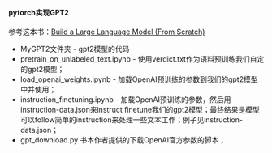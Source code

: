 #### pytorch实现GPT2

参考这本书：[Build a Large Language Model (From Scratch)](https://www.amazon.com/Build-Large-Language-Model-Scratch/dp/1633437167/ref=sr_1_1?crid=3B4BFSK81NSPY&dib=eyJ2IjoiMSJ9.-QLY_LozQcjAJ1ZcSFAlzQfH33M2v9H4_9H60MePz1ihr3RiFBqraejs4A590XmeSOb3iKq5xR9QD8gd5rbGnRYWapP--iEy1CfGW8NLUvBi5UaR6Nqcbmm-Vy6hvhnUEhAnGzv10VtybLw1-13KK96S6aRmq0f6g75-mdptyNfEXqrEvFniiGtciYYEufgKeHRkmMHuA15O5wfxD9tArohmjMNuucQS84I6sI_wgKY.rl7g6Kc8GKutTmt6w4bX9SDzNMLu8mhZw3Ica5r5fSk&dib_tag=se&keywords=large+language+model+from+scratch&qid=1742825121&sprefix=large+language+model+from+scratch%2Caps%2C338&sr=8-1)

* MyGPT2文件夹 - gpt2模型的代码
* pretrain_on_unlabeled_text.ipynb - 使用verdict.txt作为语料预训练我们自定的gpt2模型；
* load_openai_weights.ipynb - 加载OpenAI预训练的参数到我们的gpt2模型中并使用；
* instruction_finetuning.ipynb - 加载OpenAI预训练的参数，然后用instruction-data.json来instruct finetune我们的gpt2模型；最终结果是模型可以follow简单的instruction来处理一些文本工作；例子见instruction-data.json；
* gpt_download.py 书本作者提供的下载OpenAI官方参数的脚本；